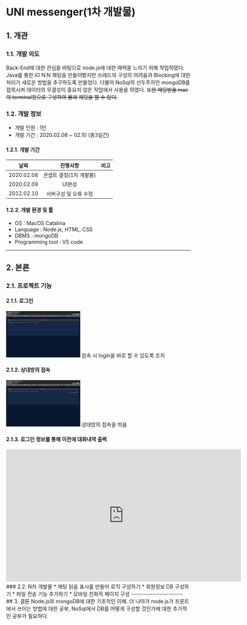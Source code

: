 # UNI messenger(1차 개발물)
## 1. 개관
### 1.1. 개발 의도
Back-End에 대한 관심을 바탕으로 node.js에 대한 매력을 느끼기 위해 작업하였다. Java를 통한 IO N:N 채팅을 만들어봤지만 쓰레드의 구성의 어려움과 Blocking에 대한 처리가 새로운 방법을 추구하도록 만들었다. 더불어 NoSql의 선두주자인 mongoDB를 접목시켜 데이터의 무결성이 중요치 않은 작업에서 사용을 하였다. ~~또한 채팅방을 mac의 terminal창으로 구성하여 몰래 채팅을 할 수 있다.~~
### 1.2. 개발 정보
* 개발 인원 : 1인
* 개발 기간 : 2020.02.08 ~ 02.10 (총3일간)
#### 1.2.1. 개발 기간
| 날짜 | 진행사항 | 비고 |
|---|:---:|---:|
| 2020.02.08 | 콘셉트 결정(1차 개발물) | |
| 2020.02.09 | UI완성 |  |
| 2012.02.10 | 서버구성 및 오류 수정 |  |
#### 1.2.2. 개발 환경 및 툴
* OS : MacOS Catalina
* Language : Node.js, HTML, CSS
* DBMS : mongoDB
* Programming tool : VS code
---------------
## 2. 본론
### 2.1. 프로젝트 기능
#### 2.1.1. 로그인
<img src="/main.png" width="40%" height="30%" title="메인사진" alt=""></img>
접속 시 login을 바로 할 수 있도록 조치
#### 2.1.2. 상대방의 접속
<img src="/join.png" width="40%" height="30%" title="상대방접속사진" alt=""></img>
상대방의 접속을 띄움
#### 2.1.3. 로그인 정보를 통해 이전에 대화내역 출력
<iframe width="640" height="360" src="https://youtu.be/7TgVLb3kHW4" frameborder="0" gesture="media" allowfullscreen=""></iframe>
### 2.2. N차 개발물
* 채팅 읽음 표시를 만들어 로직 구성하기
* 회원정보 DB 구성하기
* 파일 전송 기능 추가하기
* 모바일 친화적 페이지 구성
----------------------
## 3. 결론
Node.js와 mongoDB에 대한 기초적인 이해. 더 나아가 node.js가 프론트에서 쓰이는 방법에 대한 공부, NoSql에서 DB를 어떻게 구성할 것인가에 대한 추가적인 공부가 필요하다.
